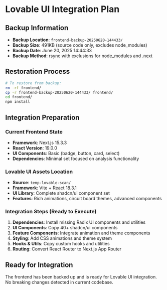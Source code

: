 # Lovable UI Integration Plan

## Backup Information
- **Backup Location**: `frontend-backup-20250620-144433/`
- **Backup Size**: 491KB (source code only, excludes node_modules)
- **Backup Date**: June 20, 2025 14:44:33
- **Backup Method**: rsync with exclusions for node_modules and .next

## Restoration Process
```bash
# To restore from backup:
rm -rf frontend/
cp -r frontend-backup-20250620-144433/ frontend/
cd frontend/
npm install
```

## Integration Preparation

### Current Frontend State
- **Framework**: Next.js 15.3.3
- **React Version**: 19.0.0
- **UI Components**: Basic (badge, button, card, select)
- **Dependencies**: Minimal set focused on analysis functionality

### Lovable UI Assets Location
- **Source**: `temp-lovable-scan/`
- **Framework**: Vite + React 18.3.1
- **UI Library**: Complete shadcn/ui component set
- **Features**: Rich animations, circuit board themes, advanced components

### Integration Steps (Ready to Execute)
1. **Dependencies**: Install missing Radix UI components and utilities
2. **UI Components**: Copy 40+ shadcn/ui components
3. **Feature Components**: Integrate animation and theme components
4. **Styling**: Add CSS animations and theme system
5. **Hooks & Utils**: Copy custom hooks and utilities
6. **Routing**: Convert React Router to Next.js App Router

## Ready for Integration
The frontend has been backed up and is ready for Lovable UI integration. No breaking changes detected in current codebase.